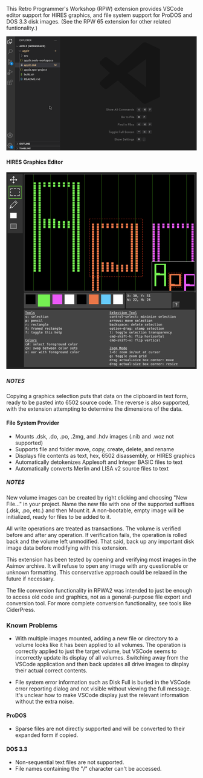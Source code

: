 This Retro Programmer's Workshop (RPW) extension provides VSCode editor support for HIRES graphics, and file system support for ProDOS and DOS 3.3 disk images.  (See the RPW 65 extension for other related funtionality.)

<img src="images/hires.gif"/>

#### HIRES Graphics Editor

<img src="images/hires.png"/>

##### NOTES

Copying a graphics selection puts that data on the clipboard in text form, ready to be pasted into 6502 source code.  The reverse is also supported, with the extension attempting to determine the dimensions of the data.

#### File System Provider

* Mounts .dsk, .do, .po, .2mg, and .hdv images (.nib and .woz not supported)
* Supports file and folder move, copy, create, delete, and rename
* Displays file contents as text, hex, 6502 disassembly, or HIRES graphics
* Automatically detokenizes Applesoft and Integer BASIC files to text
* Automatically converts Merlin and LISA v2 source files to text

##### NOTES

New volume images can be created by right clicking and choosing "New File..." in your project.  Name the new file with one of the supported suffixes (.dsk, .po, etc.) and then Mount it.  A non-bootable, empty image will be initialized, ready for files to be added to it.

All write operations are treated as transactions.  The volume is verified before and after any operation.  If verification fails, the operation is rolled back and the volume left unmodified.  That said, back up any important disk image data before modifying with this extension.

This extension has been tested by opening and verifying most images in the Asimov archive.  It will refuse to open any image with any questionable or unknown formatting.  This conservative approach could be relaxed in the future if necessary.

The file conversion functionality in RPWA2 was intended to just be enough to access old code and graphics, not as a general-purpose file export and conversion tool.  For more complete conversion functionality, see tools like CiderPress.

### Known Problems

* With multiple images mounted, adding a new file or directory to a volume looks like it has been applied to all volumes.  The operation is correctly applied to just the target volume, but VSCode seems to incorrectly update its display of all volumes.  Switching away from the VSCode application and then back updates all drive images to display their actual correct contents.

* File system error information such as Disk Full is buried in the VSCode error reporting dialog and not visible without viewing the full message.  It's unclear how to make VSCode display just the relevant information without the extra noise.

#### ProDOS

* Sparse files are not directly supported and will be converted to their expanded form if copied.

#### DOS 3.3

* Non-sequential text files are not supported.
* File names containing the "/" character can't be accessed.
